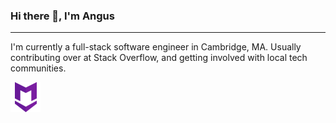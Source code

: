 ### Hi there 👋, I'm Angus

---

I'm currently a full-stack software engineer in Cambridge, MA. Usually contributing over at Stack Overflow, and getting involved with local tech communities.

![linkedIn](https://github.com/adam-p/markdown-here/raw/master/src/common/images/icon48.png "Logo Title Text 1")

<!--
**atasker/atasker** is a ✨ _special_ ✨ repository because its `README.md` (this file) appears on your GitHub profile.

Here are some ideas to get you started:

- 🔭 I’m currently working on ...
- 🌱 I’m currently learning ...
- 👯 I’m looking to collaborate on ...
- 🤔 I’m looking for help with ...
- 💬 Ask me about ...
- 📫 How to reach me: ...
- 😄 Pronouns: ...
- ⚡ Fun fact: ...
-->
